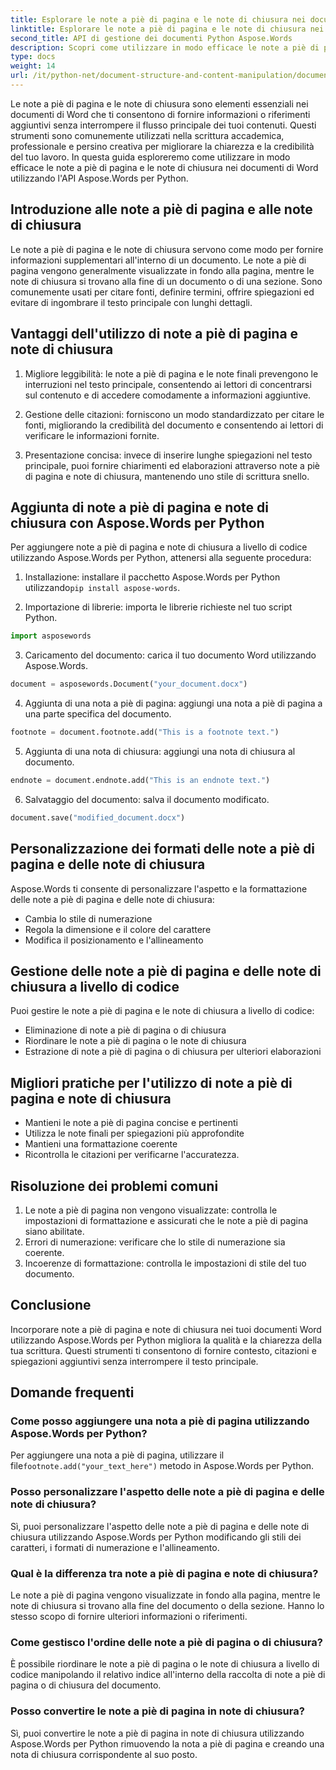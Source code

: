 ```yaml
---
title: Esplorare le note a piè di pagina e le note di chiusura nei documenti di Word
linktitle: Esplorare le note a piè di pagina e le note di chiusura nei documenti di Word
second_title: API di gestione dei documenti Python Aspose.Words
description: Scopri come utilizzare in modo efficace le note a piè di pagina e le note di chiusura nei documenti di Word utilizzando Aspose.Words per Python. Impara ad aggiungere, personalizzare e gestire questi elementi a livello di codice.
type: docs
weight: 14
url: /it/python-net/document-structure-and-content-manipulation/document-footnotes-endnotes/
---
```


Le note a piè di pagina e le note di chiusura sono elementi essenziali nei documenti di Word che ti consentono di fornire informazioni o riferimenti aggiuntivi senza interrompere il flusso principale dei tuoi contenuti. Questi strumenti sono comunemente utilizzati nella scrittura accademica, professionale e persino creativa per migliorare la chiarezza e la credibilità del tuo lavoro. In questa guida esploreremo come utilizzare in modo efficace le note a piè di pagina e le note di chiusura nei documenti di Word utilizzando l'API Aspose.Words per Python.

## Introduzione alle note a piè di pagina e alle note di chiusura

Le note a piè di pagina e le note di chiusura servono come modo per fornire informazioni supplementari all'interno di un documento. Le note a piè di pagina vengono generalmente visualizzate in fondo alla pagina, mentre le note di chiusura si trovano alla fine di un documento o di una sezione. Sono comunemente usati per citare fonti, definire termini, offrire spiegazioni ed evitare di ingombrare il testo principale con lunghi dettagli.

## Vantaggi dell'utilizzo di note a piè di pagina e note di chiusura

1. Migliore leggibilità: le note a piè di pagina e le note finali prevengono le interruzioni nel testo principale, consentendo ai lettori di concentrarsi sul contenuto e di accedere comodamente a informazioni aggiuntive.

2. Gestione delle citazioni: forniscono un modo standardizzato per citare le fonti, migliorando la credibilità del documento e consentendo ai lettori di verificare le informazioni fornite.

3. Presentazione concisa: invece di inserire lunghe spiegazioni nel testo principale, puoi fornire chiarimenti ed elaborazioni attraverso note a piè di pagina e note di chiusura, mantenendo uno stile di scrittura snello.

## Aggiunta di note a piè di pagina e note di chiusura con Aspose.Words per Python

Per aggiungere note a piè di pagina e note di chiusura a livello di codice utilizzando Aspose.Words per Python, attenersi alla seguente procedura:

1.  Installazione: installare il pacchetto Aspose.Words per Python utilizzando`pip install aspose-words`.

2. Importazione di librerie: importa le librerie richieste nel tuo script Python.
```python
import asposewords
```

3. Caricamento del documento: carica il tuo documento Word utilizzando Aspose.Words.
```python
document = asposewords.Document("your_document.docx")
```

4. Aggiunta di una nota a piè di pagina: aggiungi una nota a piè di pagina a una parte specifica del documento.
```python
footnote = document.footnote.add("This is a footnote text.")
```

5. Aggiunta di una nota di chiusura: aggiungi una nota di chiusura al documento.
```python
endnote = document.endnote.add("This is an endnote text.")
```

6. Salvataggio del documento: salva il documento modificato.
```python
document.save("modified_document.docx")
```

## Personalizzazione dei formati delle note a piè di pagina e delle note di chiusura

Aspose.Words ti consente di personalizzare l'aspetto e la formattazione delle note a piè di pagina e delle note di chiusura:

- Cambia lo stile di numerazione
- Regola la dimensione e il colore del carattere
- Modifica il posizionamento e l'allineamento

## Gestione delle note a piè di pagina e delle note di chiusura a livello di codice

Puoi gestire le note a piè di pagina e le note di chiusura a livello di codice:

- Eliminazione di note a piè di pagina o di chiusura
- Riordinare le note a piè di pagina o le note di chiusura
- Estrazione di note a piè di pagina o di chiusura per ulteriori elaborazioni

## Migliori pratiche per l'utilizzo di note a piè di pagina e note di chiusura

- Mantieni le note a piè di pagina concise e pertinenti
- Utilizza le note finali per spiegazioni più approfondite
- Mantieni una formattazione coerente
- Ricontrolla le citazioni per verificarne l'accuratezza.

## Risoluzione dei problemi comuni

1. Le note a piè di pagina non vengono visualizzate: controlla le impostazioni di formattazione e assicurati che le note a piè di pagina siano abilitate.
2. Errori di numerazione: verificare che lo stile di numerazione sia coerente.
3. Incoerenze di formattazione: controlla le impostazioni di stile del tuo documento.

## Conclusione

Incorporare note a piè di pagina e note di chiusura nei tuoi documenti Word utilizzando Aspose.Words per Python migliora la qualità e la chiarezza della tua scrittura. Questi strumenti ti consentono di fornire contesto, citazioni e spiegazioni aggiuntivi senza interrompere il testo principale.

## Domande frequenti

### Come posso aggiungere una nota a piè di pagina utilizzando Aspose.Words per Python?

 Per aggiungere una nota a piè di pagina, utilizzare il file`footnote.add("your_text_here")` metodo in Aspose.Words per Python.

### Posso personalizzare l'aspetto delle note a piè di pagina e delle note di chiusura?

Sì, puoi personalizzare l'aspetto delle note a piè di pagina e delle note di chiusura utilizzando Aspose.Words per Python modificando gli stili dei caratteri, i formati di numerazione e l'allineamento.

### Qual è la differenza tra note a piè di pagina e note di chiusura?

Le note a piè di pagina vengono visualizzate in fondo alla pagina, mentre le note di chiusura si trovano alla fine del documento o della sezione. Hanno lo stesso scopo di fornire ulteriori informazioni o riferimenti.

### Come gestisco l'ordine delle note a piè di pagina o di chiusura?

È possibile riordinare le note a piè di pagina o le note di chiusura a livello di codice manipolando il relativo indice all'interno della raccolta di note a piè di pagina o di chiusura del documento.

### Posso convertire le note a piè di pagina in note di chiusura?

Sì, puoi convertire le note a piè di pagina in note di chiusura utilizzando Aspose.Words per Python rimuovendo la nota a piè di pagina e creando una nota di chiusura corrispondente al suo posto.